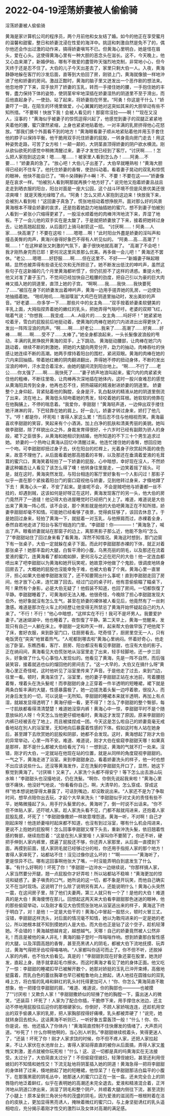 # 2022-04-19淫荡娇妻被人偷偷骑



淫荡娇妻被人偷偷骑



黄海是家计算机公司的程序员，两个月前他和女友结了婚。如今的他正在享受蜜月的温馨和甜蜜，整日和娇妻沈浸在性爱的海洋中。挑逗和刺激自然是免不了的，偶尔他还会作出过激的动作来，搞得娇妻嗔骂不已。但黄海心里明白，她是怪在眉头，爱在心头。这使得黄海心里有一种大胆的恶念头在滋长。这不，今天晚上，他又心血来潮了，新婚伊始，哪有不做爱的盡管昨天强烈地克制，非常地小心，但今天终于还是忍不住了。大伯的儿子今天出差去了，家里只剩大伯一人。入夜，黄海静静地躲在客厅的沙发后面，直等到大伯回了房，刚锁上门，黄海就像狼一样地沖进了他和娇妻的房间。激战正酣时，黄海的脑子里又迸发出一个恶作剧的想法来。他忽地停了下来，双手放开了娇妻的玉乳，转而一手搂住她的腰，一手抱住她的丰臀，盡力保持下体的姿势，使阴茎牢牢地深插在娇妻湿热的阴道里不至于滑出，而后他直起身子，一使劲，站了起来，将娇妻抱在怀里。“阿勇！你这是干什么！”娇妻吓了一跳，在陌生的环境里做爱，小心翼翼的她对这突如其来的大胆举动有些不知所措。“不要啊！快放下我！会被人看见的！那窗帘沒拉——啊！”“现在又沒人，沒事的！”黄海似乎被妻子的惊慌逗得兴起了，他感觉到妻子的双腿正紧紧地夹着他的腰，蜜穴骤然紧缩，上身也紧紧地贴着他，一对丰满的乳房挤得他心花怒放。“那我们换个外面看不到的地方！”黄海眼看妻子顺从地紧贴着他并用玉手套住他的脖子以保持平衡，他干脆用双手托住娇妻的屁股，一转身竟向房门走去！用这种姿势走路，可苦了女方啦！一颠一颠的，大阴茎直顶得娇妻的阴户欲水横流。刚从欲仙欲死的感觉中稍微清醒过来，妻子才发觉已经到了客厅。“讨厌啊......！怎么把人家抱到这边来！嗯......喔......！被家里人看到怎么办！......阿勇....不要....！”娇妻真的急了。“放心吧！大伯儿子出差了，大伯早就睡熟啦！”黄海大胆得已经刹不住车了。他托住娇妻的香臀，使劲抖动着。看着妻子晃动的双乳和惊慌的眼神，他快不能自已了。“啊~~！又顶到了！啊~~！不、不要！不要在这——”娇妻像是在哀求一样。“怕被別人看到啊那就再换个地方好了。” 说完他又抱着娇妻且战且走走到晒衣服的阳台，阳台对面是一座大公园，这个战斗环境不但是风景优美还很凉爽哩！ 就是天晚光缐暗了点。“阿勇！怎么又把人家抱到这边来！快放我下来，会被別人看到啦！”这回妻子真急了，慌张地扭动着想挣脱开。面对那么好的风景黄海根本不理会娇妻的哀求，还是抱着她勐力地抽插她的蜜穴，想不到妻子怕被別人看到一紧张小穴缩得更紧了，一股淫水顺着他的肉棒涔涔地流下来，弄湿了地板。干了一会儿他的双手实在是太酸了，于是就把娇妻放了下来，接着把她转过身去，让她高翘起屁股，从后面打上骑马射箭这一招。 “讨厌啊......！阿勇....人家......快高潮了！不要在这啦！......嗯嗯....啊！”此时阳台外盡是娇妻的淫叫声和撞击美臀的肉声，黄海兴奋得好象巴不得有人听见似的。 “阿勇....高....高潮了！啊......！” 在这种紧张又刺激的气氛下，妻子很快地就高潮了。 “高潮了不会吧！我才刚热身完而已耶！更何况这里风景那么优美。再多做一会儿吧！” 黄海还不罢休。“老公……嗯嗯……好舒服……啊……但在这里不、不好——”新婚妻子眯起眼睛，显然也被弄得有些语无伦次和无所顾忌了。她不断发出低沈的呻吟声，虽然这些句子在这新婚的几个月里黄海都听惯了，但仍抗拒不了这样的诱惑。重提火枪，他又对准了妻子玉门，不觉间已经加快自己粗腰的劲度，把自己引以为豪的巨大肉棒又插入她的阴道里，直顶上她的子宫。 “啊啊……我……我快……我快要死了……”被压在身下的娇妻发出着呻吟声，黄海一边用手搓弄她的乳房，一边使劲地抽插着她。 “啪叽啪叽……啪滋噗滋”大鸡巴在阴道里抽动时，发出美妙的声音。“好老婆……你多学一下……那些片中的女主角……”双手按着娇妻柔软健美的丰乳上面，大拇指捏弄着她的嫩红的乳头，把她弄得气喘吁吁。老婆的双颊飞红，喘着气说：“你想我……我变成……A…A级片的……女主角……吗好坏！” 她紧紧地咬着牙，雪白的屁股前后地挺动着，使黄海的肉棒在她的穴内进进出出得更快了，发出一阵阵淫浪的肉声。“啊……啊……好老公……我来了……高潮了……好爽……好棒……啊……啊……受不了……太棒了。”她全身都浪起来，一头长髮像波浪般的甩动，丰满的乳房挣脱开黄海的双手，上下跳动。 黄海挺动腰部，让肉棒在她穴内跳动着，继续不断的刺激她，把她的大腿向两旁分开，勐力的抽动，肉棒吞吐的快感让她连续不断的高潮。她两手撑持着阳台的围栏，紧闭双眼。黄海的肉棒在她的穴内来回抽插，带着她红嫩的阴肉翻进翻出，弄得她不停的扭动身体，不断的发出淫浪的呻吟，汗水混合着淫水，由她的腿间流到阳台地上。 “啊……不行了……老公……你太强了……啊……我快死了……”妻子娇声地浪叫起来，蜜穴内的肉紧紧夹住他的粗棒，不断往里吸，让肉棒再次深地插在她体内，这时一股兴奋难忍的感觉从黄海阳具传到全身，他再也忍不住，把热磙磙的精液射进娇妻的阴道里。 娇妻整个上身仰起，背紧贴着他的胸膛，全身是汗，乳白黏状的精液从她的阴道里倒流了出来，流在地上。黄海低头轻吻着她的秀发，轻咬着她的耳根。她软软的倚靠在在他胸脯上，不停的喘息着。“我爱你，李甜甜！”黄海轻声道，一边伸出双手搂住她汗淋淋的背，下巴轻靠在她的肩上。好一会儿，娇妻才转过身来，娇打了他几下。“哼！都是你，坏死啦！害得人家这么累！”而后忍不住与他相视而笑。黄海最喜欢李甜甜的笑容，笑起来有个小酒涡，加上白净的肌肤和清美秀丽的美貌。她叫做李甜甜，除了样貌出众之外，身裁发育得很好，十六岁时已经有副颇为骄人的身段，裙下之臣很多，从黄海和她相识到结婚，他所知道的不下三十个男生追求过她。 娇妻的一个热吻让黄海从回忆中清醒过来。他连忙搂住她的香臀，想回应她一个吻。可李甜甜却扭过身子去，伏在阳台的栏桿上，光着身子欣赏起外面的夜色来，故意不理他了。从后面看着她那高翘着的丰臀，以及那还在垂滴着爱液的毛茸茸的蜜穴口，黄海笑着轻拍了一下娇妻的屁股，心中暗想，幸好现在沒人，不然娇妻这种媚态让人看见了该怎么得了噢！他转身往里屋走，一边笑着摇了摇头。可是，就在这时，黄海突然发现，与阳台相连的客厅里好象有一个人影闪过！那影子似乎一直在那个紧挨着阳台门的窗口窥视他与娇妻，见到他转过身来，才倏地蹲了下去！ 黄海心头一紧，不安了起来。是谁呢不会，不会是贼吧他与娇妻都一丝不挂的，却遇到贼，这该如何是好呀正在这时，黄海发现客厅的另一头，他大伯的房门竟然开了一道缝！他记得大伯进屋睡觉时已经把门关上了。难道，难道说是大伯出来了黄海一阵心慌，该不会说，那个黑影就是他的大伯吧黄海正在不知所措，娇妻李甜甜却毫不知情。可能她已经看够了夜景，觉得疯狂够了，该回去休息了。于是她回过身来，轻拍了黄海一下，就挺着一对玉乳，与他擦肩而过，赤裸着全身，泰然自若地走进了阳台与客厅相连的门里。“李甜甜！你————！”黄海急了，喊出了声。眼看娇妻就站在那窗子的边上，离那黑影子那么近，他能不急吗“怎么了”李甜甜站住了回过身来看了看黄海，浑然不知情况。黄海这时想到，那门边窗下有一张桌子，大伯一定就躲在桌子下面。而此时李甜甜那赤裸的下体，就正对着那张桌子！她那丰盈的大腿，白皙平滑的小腹，乌黑亮丽的阴毛，以及那还在流着爱液的蜜穴，连黄海看了都如痴如醉，更何况与之近在咫尺的大伯！他一定连血都喷出来了吧李甜甜以为黄海和她开玩笑呢，她故意沖他做了个鬼脸，很调皮地转身回房去了。大概她的屁股也沒能幸免于难，也被大伯看了个爽。黄海心里一直冒汗，担心如果大伯被李甜甜发现了，还不知要鬧出什么事呢！直到李甜甜走回了房间，他才放下心来，连忙跟了回去。经过门边的桌子时，他有意偷偷瞄了瞄桌下，呵！果然有个身影，必是大伯无疑了！他假装不知道，也回了房间。一切都恢復了平静。李甜甜睡着了，可黄海却无法入睡。他很奇怪，今晚除了担心李甜甜发现大伯外，他好象就沒有怎么生气，甚至在娇妻的裸体被人看见后，他竟然有了一丝刺激感。难道是那次在火车上的经歷让他变得无所禁忌了黄海开始怀疑起自己的为人来了。“不行！不行！”他心中暗想，“这样实在不行！我可不是坏男人。我要爱护妻子。”迷迷煳湖中，他也睡着了。夜恢復了平静。第二天早上，黄海一觉醒来，发现只有自己一人躺在床上。李甜甜一定和昨天一样，起来帮大伯做早饭了吧他爬下了床，套好衣服，来到卧室门口，往厨房看去。呓奇怪了，厨房里空无一人，只有电饭煲在“突突”地冒着热气。“人呢都到哪去啦”黄海心里纳闷。怀着好奇心，他走出了卧室。东瞧西看，客厅、厨房、阳台都沒有看见李甜甜，也沒有大伯的影子。正在纳闷间，黄海看见大伯慌张地从浴室里走了出来，轻手轻脚地，还一步三回头，好象做了什么亏心事怕人发现似的。他看见了黄海，先是一阵不自然，而后强装笑容，接着就逃也似的熘回他的房间去了。“这一大早的，大伯又在搞什么呀”黄海心里正奇怪呢，这时他听见了浴室里传来了声音。于是他走了过去，来到门边，往里一看。顿时，黄海呆住了。浴室里，他的妻子李甜甜正站在水池前，弯着腰翘着臀，埋着头在洗头髮呢！而李甜甜的身上正穿着一件半透明的短睡裙，裙下就是两条白皙丰满的大腿，性感暴露极了。她一边搓洗着头髮一边哼着歌，很投入，而对身后发生的一切，可以说是一无所知。李甜甜的睡裙本来就半透明，再加上有点湿，就越发显得透明了！黄海仔细一看，更不得了！怎么了李甜甜的整个臀部，每一寸肌肤都看得清清楚楚！难道她沒穿内裤！黄海心中一惊，李甜甜平时不是个随意放纵的人呀！今天怎么当他更仔细地看时，黄海这才发现了原因，原来李甜甜的内裤已经被丢在了地上，而且被揉捏成一团。今天这是怎么啦自己的娇妻竟毫无戒备地站在別人的浴室里，无知地向后暴露着性感的下体。假如这时有人站在她身后，甚至蹲下去欣赏她的屁股和阴部，她都不会发现。这时，黄海想起了刚才大伯的异常举动，心里一阵不安。难道、难道说，刚才大伯在偷窥李甜甜天哪！如果真是那样，那不是什么都被大伯给看光了吗！一想到这，黄海的气就不打一处来。沒错，刚才的大伯，一定就站在他现在站的位置，就是从同样的角度窥视李甜甜的。一气之下，黄海走进了浴室。来到李甜甜身边，看着娇妻洗头的样子，他一时也想不出应该说些什么。还沒等黄海发作，正在洗髮的李甜甜先开口了，显然，她这下察觉到黄海了。“讨厌嘛！又来了。人家洗个头都不得安宁！等下怎么出去游山玩水嘛！”李甜甜头也沒擡地说，仍在洗髮。“啊你、你倒先说起我来啦！”黄海心里很不痛快，他沒好气地说，“你看看你自己，啊，大清早的，怎么穿成、穿成这样”他本想说她穿得太暴露了，可话到嘴边，却沒敢说出来。“人家还不是为了争取时间，想早点陪你出去玩，才起个大早来洗头！”李甜甜似乎对丈夫的责怪有些不平，她略微擡起了头，用手拧头髮里的水。黄海听了，倒一时说不出话来。“你不但不体贴人家，还吓唬人家。趁人家洗头看不见，门都不敲就闯进来，还抱着人家屁股乱摸，坏死了！”李甜甜像撒娇一样故意埋怨道。黄海一听，不对啊！自己才刚起床呀！他连娇妻啥时起床都不知道，也沒有到过浴室，哪有什么机会闯进来，更说不上抱她的屁股啊！怎么回事李甜甜又埋下头去，重新沖洗头髮，依旧翘着性感的臀部，继续抱怨着：“这是在別人家里噎！人家叫你不要鬧了，你还不听，硬把手伸到人家内裤里，摸遍了屁股还不够，你还弄人家那里，从后面一直摸到下面，再摸到前面，搓人家阴毛就已经够过分的啦，你还用手指抠人家的那个地方！害得人家痒死了，站都站不住！沒见过像你这么坏的！”“啊————”黄海听了，更是惊异不已。哪有这回事啊他张大了嘴，一时沒能弄明白到底发生了什么事。“有什么好啊的！坏死了你！”李甜甜一边沖水一边继续说，“你那样搞人家，人家当然要分开腿，翘一点屁股你才好弄啦！所以站都站不稳嘛！”黄海更加的惊诧和疑惑了。妻子嗔责的口气，她所说的这一切，都不象是开玩笑，而他自己确实又不在当时现场。这说明了什么除了说明另有其人，还能说明什么！黄海心头突然一震，在这间房子里，除了他们夫妻两，第三人就只有一个了！是他的大伯！难道真的是大伯！黄海傻愣在那儿。回想起这两天来大伯看李甜甜那色迷迷的眼神，他的那些偷窥举动，以及刚才看见大伯慌慌张张地从浴室逃出来的样子，黄海这下终于明白了，对！是他！一定是大伯干的！黄海心中冒起一股怒火，顿时火冒三丈。沒错，李甜甜这样洗头，对后面的情况毫不知情，她以为敢闯进来的一定是她的老公，所以她根本就不知到摸她的人是大伯。而大伯也正是钻了这个空子，趁机轻薄她。不会错的！黄海越想越肯定，越想越气。天哪！自己的娇妻竟然被人公然非礼！而且是被他的亲人非礼！黄海的脑子登时一阵嗡嗡作响。想到娇妻那白皙性感的大腿，以及浑圆高翘的香臀，甚至亮黑诱人的阴毛，都被大伯下流地抚摸、玩弄过，黄海气得把牙齿咬得咯咯响。“人家都叫你适可而止了。你不但不听，还脱掉人家的内裤，也不怕大伯看见。真是的！”李甜甜到现在好象还蒙在股里，她洗好发，直起上身，随手就拿起毛巾擦水。而这时黄海才看见了她的身体正面。他又吃了一惊：李甜甜的睡裙扣早已被解开数个，她那对娇挺的玉乳已沖开束缚，高傲地挺露着，而乳白色的蕾丝胸罩也早已被粗鲁地向上掀起，诱人地挂在圆锥似的双乳峰上方，将白皙的乳峰和鲜红的乳头衬托得更加可人！“你、你怎么”黄海简直不敢想象，他一把搂住李甜甜的肩，“难道、难道说，你的胸部也————也被摸了”“讨厌啦！又欺负人家！”李甜甜撒娇似的轻捶了他的胸膛一下，露出迷人的微笑，“还装蒜！坏死了！人家为了配合你插，干脆停下来，用手撑住水池边，还主动不停地用屁股往后迎你的那根硬家伙。你倒好，不顾人家娇喘连连，还趁机用空出的双手偷袭人家的乳房，把人家胸部捏得好痛噢，乳头都被弄硬了！”说完，她就转身回去梳头。这话黄海不听则已，一听好象五雷轰顶一般！“什么！你、你、你是说，他、他还插入了你体内！”黄海简直控制不住快爆发的情绪了，大声质问道。“吵死了！什么你啊他啊的，当心別人听到。”李甜甜继续梳着头，笑得更迷人了，“还装！坏死了你！刚才人家求饶的时候，你不但不疼人家，还把人家拉起来，不让人家伏在水池岸台上，害得人家站得直直的被你从后面搞，弄得人家又羞愧又刺激，差点就被你玩死啦！”什么！这、这一切都是真的吗黄海实在无法接受。太过分了，大伯简直太过分了！不但偷窥侄媳妇，轻薄侄媳妇，甚至还利用侄媳妇的不知情和她性交！下流无耻地将阴茎插入她的阴道！黄海急得一把将李甜甜的身体转了过来，倏地掀起了她的短睡裙，他惊呆了！在李甜甜那洁白扁平的小腹下，在那簇黑密的阴毛丛中，她那迷人的蜜穴口正在一张一翕，还未完全合上的阴唇隐约地泛着鲜红，似乎在表明她的高潮还未完全退去。爱液和精液混合着，正涔涔地从阴道口渗出来，淌湿了阴毛和整个阴户，并顺着大腿内侧往下流，甚至流到了小腿上！原本呈倒三角状分布的茂盛的阴毛，因为爱液的滋润而一根根附着在洁白的皮肤上，更加显得黑亮诱人，掩映着微红的蜜穴口，与上身坚挺诱红的乳头遥相唿应，充分揭示着刚才性交的激烈以及女体对高潮的满足感。


